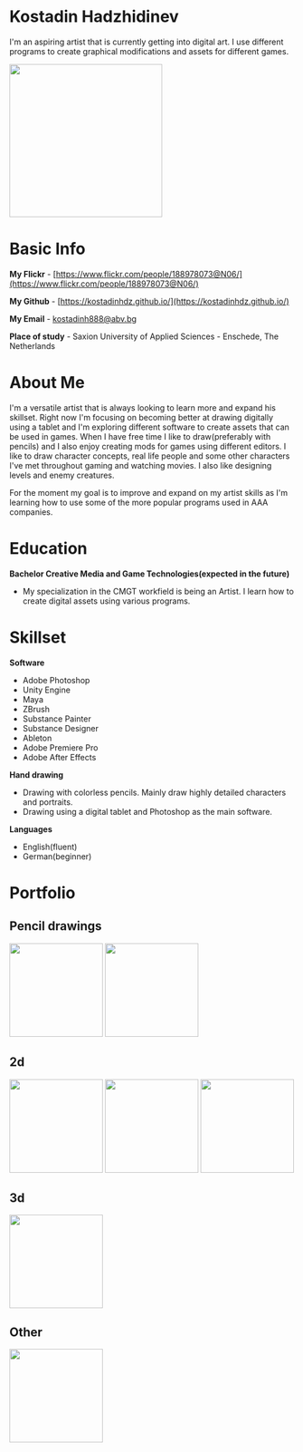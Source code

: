 # Kostadin Hadzhidinev
I'm an aspiring artist that is currently getting into digital art. I use different programs to create graphical modifications and assets for different games.

<img src="imageofguy.png" width="270">

# Basic Info

**My Flickr** - [https://www.flickr.com/people/188978073@N06/](https://www.flickr.com/people/188978073@N06/)

**My Github** - [https://kostadinhdz.github.io/](https://kostadinhdz.github.io/)

**My Email** - kostadinh888@abv.bg

**Place of study** - Saxion University of Applied Sciences - Enschede, The Netherlands

# About Me

I'm a versatile artist that is always looking to learn more and expand his skillset. Right now I'm focusing on becoming better at drawing digitally using a tablet and I'm exploring different software to create assets that can be used in games. When I have free time I like to draw(preferably with pencils) and I also enjoy creating mods for games using different editors. I like to draw character concepts, real life people and some other characters I've met throughout gaming and watching movies. I also like designing levels and enemy creatures.

For the moment my goal is to improve and expand on my artist skills as I'm learning how to use some of the more popular programs used in AAA companies.

# Education

**Bachelor Creative Media and Game Technologies(expected in the future)**

- My specialization in the CMGT workfield is being an Artist. I learn how to create digital assets using various programs.

# Skillset

**Software**
- Adobe Photoshop
- Unity Engine
- Maya
- ZBrush
- Substance Painter
- Substance Designer
- Ableton
- Adobe Premiere Pro
- Adobe After Effects

**Hand drawing**
- Drawing with colorless pencils. Mainly draw highly detailed characters and portraits.
- Drawing using a digital tablet and Photoshop as the main software.

**Languages**
- English(fluent)
- German(beginner)

# Portfolio

## Pencil drawings

[<img src="portraits.png" width="165">](https://kostadinhdz.github.io/Kostadin-Hadzidinev-Pencil-Portraits/) 
[<img src="character_concepts.png" width="165">](https://kostadinhdz.github.io/Kostadin-Hadzhidinev-Pencil-Concepts//)

## 2d

[<img src="environment.png" width="165">](https://kostadinhdz.github.io/Kostadin-Hadzhidinev-Digital-Environment/) 
[<img src="digital_concepts.png" width="165">](https://kostadinhdz.github.io/Kostadin-Hadzhidinev-Digital-Concepts/) 
[<img src="digital_other.png" width="165">](https://kostadinhdz.github.io/Kostadin-Hadzhidinev-Digital-Other/)

## 3d

[<img src="maya_buildings.png" width="165">](https://kostadinhdz.github.io/Kostadin-Hadzhidinev-Maya-Architexture/)

## Other

[<img src="enb.png" width="165">](https://kostadinhdz.github.io/Kostadin-Hadzhidinev-Other-ENB/)
